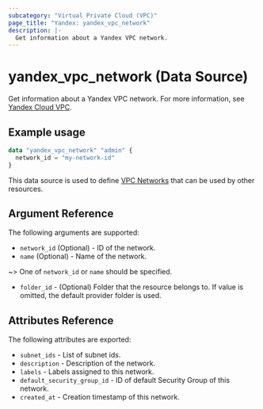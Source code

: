 ```yaml
---
subcategory: "Virtual Private Cloud (VPC)"
page_title: "Yandex: yandex_vpc_network"
description: |-
  Get information about a Yandex VPC network.
---
```


# yandex_vpc_network (Data Source)

Get information about a Yandex VPC network. For more information, see [Yandex Cloud VPC](https://cloud.yandex.com/docs/vpc/concepts/index).

## Example usage

```terraform
data "yandex_vpc_network" "admin" {
  network_id = "my-network-id"
}
```

This data source is used to define [VPC Networks](https://cloud.yandex.com/docs/vpc/concepts/network) that can be used by other resources.

## Argument Reference

The following arguments are supported:

* `network_id` (Optional) - ID of the network.
* `name` (Optional) - Name of the network.

~> One of `network_id` or `name` should be specified.

* `folder_id` - (Optional) Folder that the resource belongs to. If value is omitted, the default provider folder is used.

## Attributes Reference

The following attributes are exported:

* `subnet_ids` - List of subnet ids.
* `description` - Description of the network.
* `labels` - Labels assigned to this network.
* `default_security_group_id` - ID of default Security Group of this network.
* `created_at` - Creation timestamp of this network.
